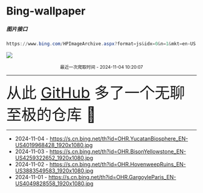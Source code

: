 # Bing-wallpaper

##### 图片接口

```powershell
https://www.bing.com/HPImageArchive.aspx?format=js&idx=0&n=1&mkt=en-US
```

 ![](https://s.cn.bing.net/th?id=OHR.YucatanBiosphere_EN-US4019968428_1920x1080.jpg)

<p align='center' >
    <small>
        最近一次爬取时间 - 2024-11-04 10:20:07
    </small>
    <br>
    <hr>
    <font size=7>
        <small>
           从此 <a href='https://github.com/'>GitHub</a> 多了一个无聊至极的仓库  🍳
        </small>
    </font>
    <hr>
</p>


- 2024-11-04 - https://s.cn.bing.net/th?id=OHR.YucatanBiosphere_EN-US4019968428_1920x1080.jpg 
- 2024-11-03 - https://s.cn.bing.net/th?id=OHR.BisonYellowstone_EN-US4259322652_1920x1080.jpg 
- 2024-11-02 - https://s.cn.bing.net/th?id=OHR.HovenweepRuins_EN-US3883549583_1920x1080.jpg 
- 2024-11-01 - https://s.cn.bing.net/th?id=OHR.GargoyleParis_EN-US4049828558_1920x1080.jpg 
